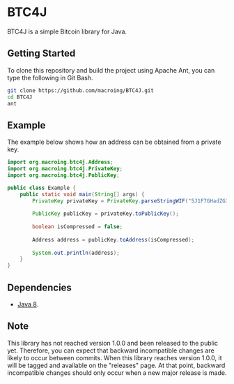 BTC4J
=====
BTC4J is a simple Bitcoin library for Java.

Getting Started
---------------
To clone this repository and build the project using Apache Ant, you can type the following in Git Bash.

```bash
git clone https://github.com/macroing/BTC4J.git
cd BTC4J
ant
```

Example
-------
The example below shows how an address can be obtained from a private key.

```java
import org.macroing.btc4j.Address;
import org.macroing.btc4j.PrivateKey;
import org.macroing.btc4j.PublicKey;

public class Example {
    public static void main(String[] args) {
        PrivateKey privateKey = PrivateKey.parseStringWIF("5J1F7GHadZG3sCCKHCwg8Jvys9xUbFsjLnGec4H125Ny1V9nR6V");
        
        PublicKey publicKey = privateKey.toPublicKey();
        
        boolean isCompressed = false;
        
        Address address = publicKey.toAddress(isCompressed);
        
        System.out.println(address);
    }
}
```

Dependencies
------------
 - [Java 8](http://www.java.com).

Note
----
This library has not reached version 1.0.0 and been released to the public yet. Therefore, you can expect that backward incompatible changes are likely to occur between commits. When this library reaches version 1.0.0, it will be tagged and available on the "releases" page. At that point, backward incompatible changes should only occur when a new major release is made.